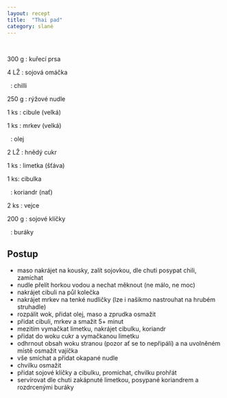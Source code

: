 ```yaml
---
layout: recept
title:  "Thai pad"
category: slané
---
```


<br>

<div class="ingredience" markdown="1">

300 g
: kuřecí prsa

4 LŽ
: sojová omáčka

&nbsp;
: chilli

250 g
: rýžové nudle

1 ks
: cibule (velká)
  
1 ks
: mrkev (velká)

&nbsp;
: olej

2 LŽ
: hnědý cukr

1 ks
: limetka (šťáva)
    
1 ks:
cibulka

&nbsp;
: koriandr (nať)

2 ks
: vejce

200 g
: sojové klíčky

&nbsp;
: buráky

</div>

## Postup

<div class="postup" markdown="1">

- maso nakrájet na kousky, zalít sojovkou, dle chuti posypat chili, zamíchat
- nudle přelít horkou vodou a nechat měknout (ne málo, ne moc)
- nakrájet cibuli na půl kolečka
- nakrájet mrkev na tenké nudličky (lze i našikmo nastrouhat na hrubém struhadle)
- rozpálit wok, přidat olej, maso a zprudka osmažit
- přidat cibuli, mrkev a smažit 5+ minut
- mezitím vymačkat limetku, nakrájet cibulku, koriandr
- přidat do woku cukr a vymačkanou limetku
- odhrnout obsah woku stranou (pozor ať se to nepřipálí) a na uvolněném místě osmažit vajíčka
- vše smíchat a přidat okapané nudle
- chvilku osmažit
- přidat sojové klíčky a cibulku, promíchat, chvilku prohřát
- servírovat dle chuti zakápnuté limetkou, posypané koriandrem a rozdrcenými buráky

</div>
